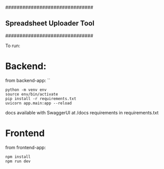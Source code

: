 ###############################
## Spreadsheet Uploader Tool ## 
###############################


To run: 

# Backend: 

from backend-app: 
``
```
python -m venv env
source env/bin/activate
pip install -r requirements.txt
uvicorn app.main:app --reload
```
docs available with SwaggerUI at /docs
requirements in requirements.txt

# Frontend
from frontend-app: 
```
npm install
npm run dev
```

